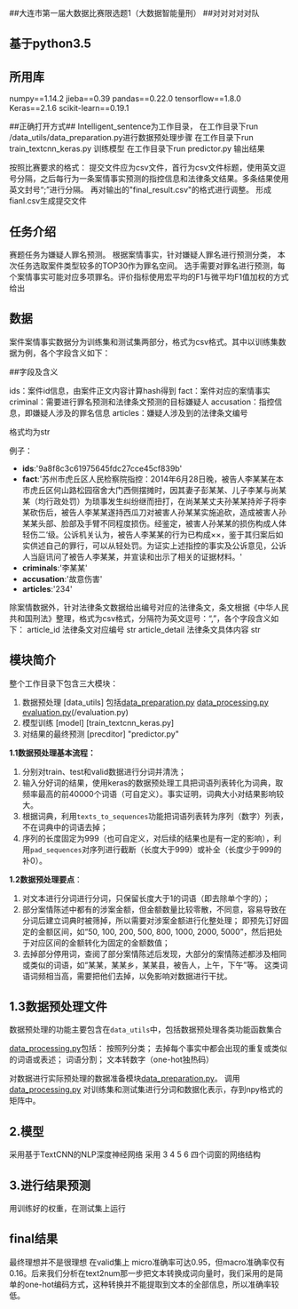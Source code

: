 ##大连市第一届大数据比赛限选题1（大数据智能量刑）
##对对对对对队

## 基于python3.5

## 所用库
numpy==1.14.2
jieba==0.39
pandas==0.22.0
tensorflow==1.8.0
Keras==2.1.6
scikit-learn==0.19.1

##正确打开方式##
Intelligent_sentence为工作目录，
在工作目录下run   /data_utils/data_preparation.py进行数据预处理步骤
在工作目录下run   train_textcnn_keras.py       训练模型
在工作目录下run   predictor.py                 输出结果

按照比赛要求的格式：
提交文件应为csv文件，首行为csv文件标题，使用英文逗号分隔，之后每行为一条案情事实预测的指控信息和法律条文结果。多条结果使用英文封号“;”进行分隔。
再对输出的"final_result.csv"的格式进行调整。
形成fianl.csv生成提交文件


## 任务介绍
赛题任务为嫌疑人罪名预测。
根据案情事实，针对嫌疑人罪名进行预测分类，
本次任务选取案件类型较多的TOP30作为罪名空间。
选手需要对罪名进行预测，每个案情事实可能对应多项罪名。评价指标使用宏平均的F1与微平均F1值加权的方式给出


## 数据
案件案情事实数据分为训练集和测试集两部分，格式为csv格式。其中以训练集数据为例，各个字段含义如下：

##字段及含义

ids：案件id信息，由案件正文内容计算hash得到
fact：案件对应的案情事实
criminal：需要进行罪名预测和法律条文预测的目标嫌疑人
accusation：指控信息，即嫌疑人涉及的罪名信息
articles：嫌疑人涉及到的法律条文编号

格式均为str


例子：
* **ids**:'9a8f8c3c61975645fdc27cce45cf839b'
* **fact**:'苏州市虎丘区人民检察院指控：2014年6月28日晚，被告人李某某在本市虎丘区何山路松园宿舍大门西侧摆摊时，因其妻子彭某某、儿子李某与尚某某（均行政处罚）为琐事发生纠纷继而扭打，在尚某某丈夫孙某某持斧子将李某砍伤后，被告人李某某遂持西瓜刀对被害人孙某某实施追砍，造成被害人孙某某头部、脸部及手臂不同程度损伤。经鉴定，被害人孙某某的损伤构成人体轻伤二‘级。公诉机关认为，被告人李某某的行为已构成××，鉴于其归案后如实供述自己的罪行，可以从轻处罚。为证实上述指控的事实及公诉意见，公诉人当庭讯问了被告人李某某，并宣读和出示了相关的证据材料。'
* **criminals**:'李某某'
* **accusation**:'故意伤害'
* **articles**:'234'

除案情数据外，针对法律条文数据给出编号对应的法律条文，条文根据《中华人民共和国刑法》整理，格式为csv格式，分隔符为英文逗号：“,”，各个字段含义如下：
article_id      法律条文对应编号    str
article_detail	法律条文具体内容	str

## **模块简介**
整个工作目录下包含三大模块：
1. 数据预处理 [data_utils]    包括[data_preparation.py](/data_utils/data_preparation.py)  [data_processing.py](/data_utils/data_processing.py)   [evaluation.py](/data_utils/evaluation.py)(/evaluation.py) 
2. 模型训练 [model]           [train_textcnn_keras.py]
3. 对结果的最终预测 [precditor]   "predictor.py"









**1.1数据预处理基本流程：**
1. 分别对train、test和valid数据进行分词并清洗；
2. 输入分好词的结果，使用keras的数据预处理工具把词语列表转化为词典，取频率最高的前40000个词语（可自定义）。事实证明，词典大小对结果影响较大。
3. 根据词典，利用`texts_to_sequences`功能把词语列表转为序列（数字）列表，不在词典中的词语去掉；
4. 序列的长度固定为999（也可自定义，对后续的结果也是有一定的影响），利用`pad_sequences`对序列进行截断（长度大于999）或补全（长度少于999的补0）。

**1.2数据预处理要点**：
1. 对文本进行分词进行分词，只保留长度大于1的词语（即去除单个字的）；
2. 部分案情陈述中都有的涉案金额，但金额数量比较零散，不同意，容易导致在分词后建立词典时被筛掉，所以需要对涉案金额进行化整处理；
即预先订好固定的金额区间，如“50, 100, 200, 500, 800, 1000, 2000, 5000”，然后把处于对应区间的金额转化为固定的金额数值；
3. 去掉部分停用词，查阅了部分案情陈述后发现，大部分的案情陈述都涉及相同或类似的词语，如“某某，某某乡，某某县，被告人，上午，下午”等。
这类词语词频相当高，需要把他们去掉，以免影响对数据进行干扰。

 **1.3数据预处理文件**
--------------------
数据预处理的功能主要包含在`data_utils`中，包括数据预处理各类功能函数集合

[data_processing.py](/data_utils/data_processing.py)包括：
按照列分类；
去掉每个事实中都会出现的重复或类似的词语或表述；
词语分割；
文本转数字（one-hot独热码）



对数据进行实际预处理的数据准备模块[data_preparation.py](/data_utils/data_preparation.py)。
调用[data_processing.py](/data_utils/data_processing.py)
对训练集和测试集进行分词和数据化表示，存到npy格式的矩阵中。




## **2.模型**

采用基于TextCNN的NLP深度神经网络
采用  3 4 5 6 四个词窗的网络结构

## **3.进行结果预测**
用训练好的权重，在测试集上运行


## **final结果**
最终理想并不是很理想 在valid集上  micro准确率可达0.95，但macro准确率仅有0.16。后来我们分析在text2num那一步把文本转换成词向量时，我们采用的是简单的one-hot编码方式，这种转换并不能提取到文本的全部信息，所以准确率较低。









